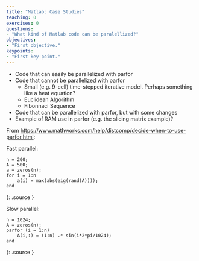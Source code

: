 ```yaml
---
title: "Matlab: Case Studies"
teaching: 0
exercises: 0
questions:
- "What kind of Matlab code can be paralellized?"
objectives:
- "First objective."
keypoints:
- "First key point."
---
```


 - Code that can easily be parallelized with parfor
 - Code that cannot be parallelized with parfor
     - Small (e.g. 9-cell) time-stepped iterative model.  Perhaps something like a heat equation?
     - Euclidean Algorithm
     - Fibonnaci Sequence
 - Code that can be parallelized with parfor, but with some changes
 - Example of RAM use in parfor (e.g. the slicing matrix example)?
  
From https://www.mathworks.com/help/distcomp/decide-when-to-use-parfor.html:

Fast parallel:
~~~
n = 200;
A = 500;
a = zeros(n);
for i = 1:n
    a(i) = max(abs(eig(rand(A))));
end
~~~
{: .source }

Slow parallel:
~~~
n = 1024;
A = zeros(n);
parfor (i = 1:n)
    A(i,:) = (1:n) .* sin(i*2*pi/1024);
end
~~~
{: .source }
